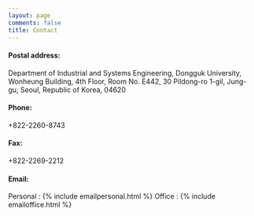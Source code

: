 ```yaml
---
layout: page
comments: false
title: Contact
---
```


#### Postal address: 
Department of Industrial and Systems Engineering, 
Dongguk University, Wonheung Building, 4th Floor, Room No. E442, 30 Pildong-ro 1-gil, Jung-gu, Seoul, Republic of Korea, 04620

#### Phone:
+822-2260-8743

#### Fax:
+822-2269-2212

#### Email:
Personal : {% include emailpersonal.html %}
Office : {% include emailoffice.html %}
